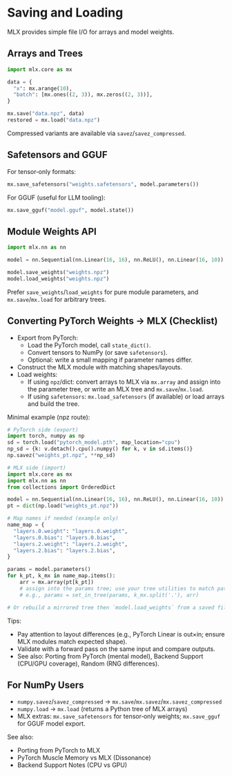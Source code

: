 # Saving and Loading

MLX provides simple file I/O for arrays and model weights.

## Arrays and Trees

```python
import mlx.core as mx

data = {
  "x": mx.arange(10),
  "batch": [mx.ones((2, 3)), mx.zeros((2, 3))],
}

mx.save("data.npz", data)
restored = mx.load("data.npz")
```

Compressed variants are available via `savez`/`savez_compressed`.

## Safetensors and GGUF

For tensor‑only formats:

```python
mx.save_safetensors("weights.safetensors", model.parameters())
```

For GGUF (useful for LLM tooling):

```python
mx.save_gguf("model.gguf", model.state())
```

## Module Weights API

```python
import mlx.nn as nn

model = nn.Sequential(nn.Linear(16, 16), nn.ReLU(), nn.Linear(16, 10))

model.save_weights("weights.npz")
model.load_weights("weights.npz")
```

Prefer `save_weights`/`load_weights` for pure module parameters, and `mx.save`/`mx.load` for arbitrary trees.

## Converting PyTorch Weights → MLX (Checklist)

- Export from PyTorch:
  - Load the PyTorch model, call `state_dict()`.
  - Convert tensors to NumPy (or save `safetensors`).
  - Optional: write a small mapping if parameter names differ.
- Construct the MLX module with matching shapes/layouts.
- Load weights:
  - If using `npz`/dict: convert arrays to MLX via `mx.array` and assign into the parameter tree, or write an MLX tree and `mx.save`/`mx.load`.
  - If using `safetensors`: `mx.load_safetensors` (if available) or load arrays and build the tree.

Minimal example (npz route):
```python
# PyTorch side (export)
import torch, numpy as np
sd = torch.load("pytorch_model.pth", map_location="cpu")
np_sd = {k: v.detach().cpu().numpy() for k, v in sd.items()}
np.savez("weights_pt.npz", **np_sd)

# MLX side (import)
import mlx.core as mx
import mlx.nn as nn
from collections import OrderedDict

model = nn.Sequential(nn.Linear(16, 16), nn.ReLU(), nn.Linear(16, 10))
pt = dict(np.load("weights_pt.npz"))

# Map names if needed (example only)
name_map = {
  "layers.0.weight": "layers.0.weight",
  "layers.0.bias": "layers.0.bias",
  "layers.2.weight": "layers.2.weight",
  "layers.2.bias": "layers.2.bias",
}

params = model.parameters()
for k_pt, k_mx in name_map.items():
    arr = mx.array(pt[k_pt])
    # assign into the params tree; use your tree utilities to match paths
    # e.g., params = set_in_tree(params, k_mx.split('.'), arr)

# Or rebuild a mirrored tree then `model.load_weights` from a saved file
```

Tips:
- Pay attention to layout differences (e.g., PyTorch Linear is out×in; ensure MLX modules match expected shape).
- Validate with a forward pass on the same input and compare outputs.
- See also: Porting from PyTorch (mental model), Backend Support (CPU/GPU coverage), Random (RNG differences).

## For NumPy Users

- `numpy.savez`/`savez_compressed` -> `mx.save`/`mx.savez`/`mx.savez_compressed`
- `numpy.load` -> `mx.load` (returns a Python tree of MLX arrays)
- MLX extras: `mx.save_safetensors` for tensor‑only weights; `mx.save_gguf` for GGUF model export.

See also:
- Porting from PyTorch to MLX
- PyTorch Muscle Memory vs MLX (Dissonance)
- Backend Support Notes (CPU vs GPU)
